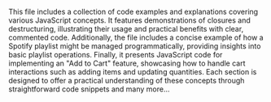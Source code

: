 
This file includes a collection of code examples and explanations covering various JavaScript concepts. It features demonstrations of closures and destructuring, illustrating their usage and practical benefits with clear, commented code. Additionally, the file includes a concise example of how a Spotify playlist might be managed programmatically, providing insights into basic playlist operations. Finally, it presents JavaScript code for implementing an "Add to Cart" feature, showcasing how to handle cart interactions such as adding items and updating quantities. Each section is designed to offer a practical understanding of these concepts through straightforward code snippets and many more...
